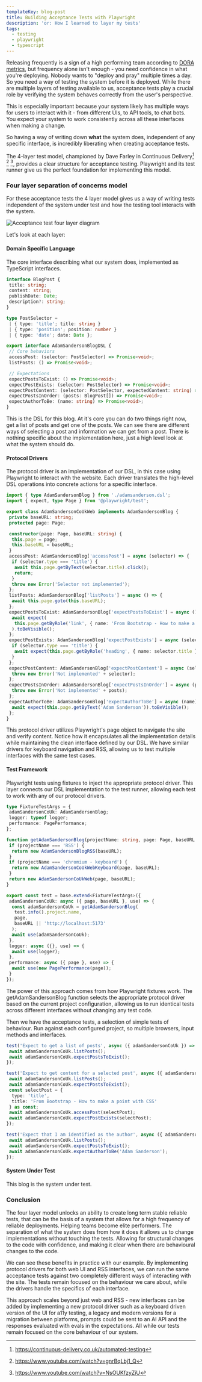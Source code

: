 ```yaml
---
templateKey: blog-post
title: Building Acceptance Tests with Playwright
description: 'or: How I learned to layer my tests'
tags:
  - testing
  - playwright
  - typescript
---
```


Releasing frequently is a sign of a high performing team according to
[DORA metrics](https://cloud.google.com/blog/products/devops-sre/using-the-four-keys-to-measure-your-devops-performance),
but frequency alone isn't enough - you need confidence in what you're deploying. Nobody wants to
"deploy and pray" multiple times a day. So you need a way of testing the system before it is
deployed. While there are multiple layers of testing available to us, acceptance tests play a
crucial role by verifying the system behaves correctly from the user's perspective.

This is especially important because your system likely has multiple ways for users to interact with
it - from different UIs, to API tools, to chat bots. You expect your system to work consistently
across all these interfaces when making a change.

So having a way of writing down **what** the system does, independent of any specific interface, is
incredibly liberating when creating acceptance tests.

The 4-layer test model, championed by Dave Farley in Continuous Delivery[^1] [^2] [^3], provides a
clear structure for acceptance testing. Playwright and its test runner give us the perfect
foundation for implementing this model.

### Four layer separation of concerns model

For these acceptance tests the 4 layer model gives us a way of writing tests independent of the
system under test and how the testing tool interacts with the system.

![Acceptance test four layer diagram](https://res.cloudinary.com/lazydayed/image/upload/v1740522044/Post_Notes_clzrxn.png)

Let's look at each layer:

#### Domain Specific Language

The core interface describing what our system does, implemented as TypeScript interfaces.

```TypeScript
interface BlogPost {
 title: string;
 content: string;
 publishDate: Date;
 description?: string;
}

type PostSelector =
 | { type: 'title'; title: string }
 | { type: 'position'; position: number }
 | { type: 'date'; date: Date };

export interface AdamSandersonBlogDSL {
 // Core behaviors
 accessPost: (selector: PostSelector) => Promise<void>;
 listPosts: () => Promise<void>;

 // Expectations
 expectPostsToExist: () => Promise<void>;
 expectPostExists: (selector: PostSelector) => Promise<void>;
 expectPostContent: (selector: PostSelector, expectedContent: string) => Promise<void>;
 expectPostsInOrder: (posts: BlogPost[]) => Promise<void>;
 expectAuthorToBe: (name: string) => Promise<void>;
}
```

This is the DSL for this blog. At it's core you can do two things right now, get a list of posts and
get one of the posts. We can see there are different ways of selecting a post and information we can
get from a post. There is nothing specific about the implementation here, just a high level look at
what the system should do.

#### Protocol Drivers

The protocol driver is an implementation of our DSL, in this case using Playwright to interact with
the website. Each driver translates the high-level DSL operations into concrete actions for a
specific interface.

```typescript
import { type AdamSandersonBlog } from './adamsanderson.dsl';
import { expect, type Page } from '@playwright/test';

export class AdamSandersonCoUkWeb implements AdamSandersonBlog {
 private baseURL: string;
 protected page: Page;

 constructor(page: Page, baseURL: string) {
  this.page = page;
  this.baseURL = baseURL;
 }
 accessPost: AdamSandersonBlog['accessPost'] = async (selector) => {
  if (selector.type === 'title') {
   await this.page.getByText(selector.title).click();
   return;
  }
  throw new Error('Selector not implemented');
 };
 listPosts: AdamSandersonBlog['listPosts'] = async () => {
  await this.page.goto(this.baseURL);
 };
 expectPostsToExist: AdamSandersonBlog['expectPostsToExist'] = async () => {
  await expect(
   this.page.getByRole('link', { name: 'From Bootstrap - How to make a point with CSS' })
  ).toBeVisible();
 };
 expectPostExists: AdamSandersonBlog['expectPostExists'] = async (selector) => {
  if (selector.type === 'title') {
   await expect(this.page.getByRole('heading', { name: selector.title })).toBeVisible();
  }
 };
 expectPostContent: AdamSandersonBlog['expectPostContent'] = async (selector) => {
  throw new Error('Not implemented' + selector);
 };
 expectPostsInOrder: AdamSandersonBlog['expectPostsInOrder'] = async (posts) => {
  throw new Error('Not implemented' + posts);
 };
 expectAuthorToBe: AdamSandersonBlog['expectAuthorToBe'] = async (name) => {
  await expect(this.page.getByText('Adam Sanderson')).toBeVisible();
 };
}
```

This protocol driver utilizes Playwright's page object to navigate the site and verify content.
Notice how it encapsulates all the implementation details while maintaining the clean interface
defined by our DSL. We have similar drivers for keyboard navigation and RSS, allowing us to test
multiple interfaces with the same test cases.

#### Test Framework

Playwright tests using fixtures to inject the appropriate protocol driver. This layer connects our
DSL implementation to the test runner, allowing each test to work with any of our protocol drivers.

```typescript
type FixtureTestArgs = {
 adamSandersonCoUk: AdamSandersonBlog;
 logger: typeof logger;
 performance: PagePerformance;
};

function getAdamSandersonBlog(projectName: string, page: Page, baseURL: string) {
 if (projectName === 'RSS') {
  return new AdamSandersonBlogRSS(baseURL);
 }
 if (projectName === 'chromium - keyboard') {
  return new AdamSandersonCoUkWebKeyboard(page, baseURL);
 }
 return new AdamSandersonCoUkWeb(page, baseURL);
}

export const test = base.extend<FixtureTestArgs>({
 adamSandersonCoUk: async ({ page, baseURL }, use) => {
  const adamSandersonCoUk = getAdamSandersonBlog(
   test.info().project.name,
   page,
   baseURL || 'http://localhost:5173'
  );
  await use(adamSandersonCoUk);
 },
 logger: async ({}, use) => {
  await use(logger);
 },
 performance: async ({ page }, use) => {
  await use(new PagePerformance(page));
 }
});
```

The power of this approach comes from how Playwright fixtures work. The getAdamSandersonBlog
function selects the appropriate protocol driver based on the current project configuration,
allowing us to run identical tests across different interfaces without changing any test code.

Then we have the acceptance tests, a selection of simple tests of behaviour. Run against each
configured project, so multiple browsers, input methods and interfaces.

```typescript
test('Expect to get a list of posts', async ({ adamSandersonCoUk }) => {
 await adamSandersonCoUk.listPosts();
 await adamSandersonCoUk.expectPostsToExist();
});

test('Expect to get content for a selected post', async ({ adamSandersonCoUk }) => {
 await adamSandersonCoUk.listPosts();
 await adamSandersonCoUk.expectPostsToExist();
 const selectPost = {
  type: 'title',
  title: 'From Bootstrap - How to make a point with CSS'
 } as const;
 await adamSandersonCoUk.accessPost(selectPost);
 await adamSandersonCoUk.expectPostExists(selectPost);
});

test('Expect that I am identified as the author', async ({ adamSandersonCoUk }) => {
 await adamSandersonCoUk.listPosts();
 await adamSandersonCoUk.expectPostsToExist();
 await adamSandersonCoUk.expectAuthorToBe('Adam Sanderson');
});
```

#### System Under Test

This blog is the system under test.

### Conclusion

The four layer model unlocks an ability to create long term stable reliable tests, that can be the
basis of a system that allows for a high frequency of reliable deployments. Helping teams become
elite performers. The separation of what the system does from how it does it allows us to change
implementations without touching the tests. Allowing for structural changes to the code with
confidence, and making it clear when there are behavioural changes to the code.

We can see these benefits in practice with our example. By implementing protocol drivers for both
web UI and RSS interfaces, we can run the same acceptance tests against two completely different
ways of interacting with the site. The tests remain focused on the behaviour we care about, while
the drivers handle the specifics of each interface.

This approach scales beyond just web and RSS - new interfaces can be added by implementing a new
protocol driver such as a keyboard driven version of the UI for a11y testing, a legacy and modern
versions for a migration between platforms, prompts could be sent to an AI API and the responses
evaluated with evals in the expectations. All while our tests remain focused on the core behaviour
of our system.

[^1]: <https://continuous-delivery.co.uk/automated-testing>

[^2]: <https://www.youtube.com/watch?v=gnrBqLbj1_Q>

[^3]: <https://www.youtube.com/watch?v=NsOUKfzyZiU>
